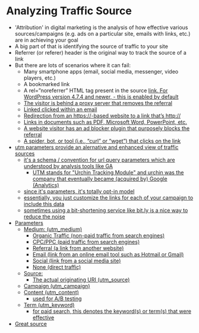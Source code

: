 Analyzing Traffic Source
======================


- 'Attribution' in digital marketing is the analysis of how effective various sources/campaigns (e.g. ads on a particular site, emails with links, etc.) are in achieving your goal
- A big part of that is identifying the source of traffic to your site
- Referrer (or referer) header is the original way to track the source of a link
- But there are lots of scenarios where it can fail:
  - Many smartphone apps (email, social media, messenger, video players, etc.)
  - A bookmarked link
  - A rel=”noreferrer” HTML tag present in the source <a href> link. For WordPress version 4.7.4 and newer,   - this is enabled by default
  - The visitor is behind a proxy server that removes the referral
  - Linked clicked within an email
  - Redirection from an https://-based website to a link that’s http://
  - Links in documents such as PDF, Microsoft Word, PowerPoint, etc.
  - A website visitor has an ad blocker plugin that purposely blocks the referral
  - A spider, bot, or tool (i.e., “curl” or “wget”) that clicks on the link
- utm parameters provide an alernative and enhanced view of traffic sources
  - it's a schema / convention for url query parameters which are understood by analysis tools like GA
    - UTM stands for "Urchin Tracking Module" and urchin was the company that eventually became (acquired by) Google (Analytics)
  - since it's parameters, it's totally opt-in model
  - essentially, you just customize the links for each of your campaign to include this data
  - sometimes using a bit-shortening service like bit.ly is a nice way to reduce the noise
- Parameters 
  - Medium: (utm_medium)
    - Organic Traffic (non-paid traffic from search engines)
    - CPC/PPC (paid traffic from search engines)
    - Referral (a link from another website)
    - Email (link from an online email tool such as Hotmail or Gmail)
    - Social (link from a social media site)
    - None (direct traffic)
  - Source:
    - The actual originating URI (utm_source)
  - Campaign (utm_campaign)
  - Content (utm_content)
    - used for A/B testing
  - Term (utm_keyword)
    - for paid search, this denotes the keyword(s) or term(s) that were effective
- [Great source](https://larryludwig.com/utm-parameters/)
